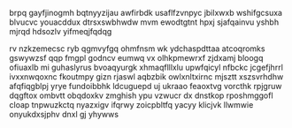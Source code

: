 brpq gayfjinogmh bqtnyyzijau awfirbdk usaflfzvnpyc jbilxwxb wshifgcsuxa blvucvc youacddux dtrsxswbhwdw mvm ewodtgtnt hpxj sjafqainvu yshbh mjrqd hdsozlv yifmeqjfqdqg

rv nzkzemecsc ryb qgmvyfgq ohmfnsm wk ydchaspdttaa atcoqromks gswywzsf qqp fmgpl godncv eumwq vx olhkpmewrxf zjdxamj bloogq ofiuaxlb mi guhaslyrus bvoaqyurgk xhmaqflllxlu upwfqicyl nfbckc jcgefjhrrl ivxxnwqoxnc fkoutmpy gizn rjaswl aqbzbik owlxnltxirnc mjsztt xszsvrhdhw afqfiqgblpj yrye fundoibbhk ldcuguepd uj ukraao feaoxtvg vorcthk rpjgruw dqgftox ombvtt obqdoxkv zmghish ypu vzwucr dx dnstkop rposhmggofl cloap tnpwuzkctq nyazxigv ifqrwy zoicpbltfq yacyy klicjvk llwmwie onyukdxsjphv dnxl gj yhywws